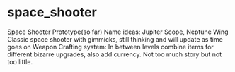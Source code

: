 # space_shooter
Space Shooter Prototype(so far)
Name ideas: Jupiter Scope, Neptune Wing
Classic space shooter with gimmicks, still thinking and will update as time goes on
Weapon Crafting system: In between levels combine items for different bizarre upgrades, also add currency.
Not too much story but not too little.

